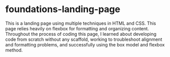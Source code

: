# foundations-landing-page

This is a landing page using multiple techniques in HTML and CSS. This page relies heavily on flexbox for formatting and organizing content. Throughout the process of coding this page, I learned about developing code from scratch without any scaffold, working to troubleshoot alignment and formatting problems, and successfully using the box model and flexbox method.